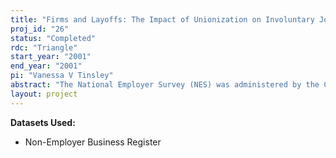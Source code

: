 ```yaml
---
title: "Firms and Layoffs: The Impact of Unionization on Involuntary Job Loss"
proj_id: "26"
status: "Completed"
rdc: "Triangle"
start_year: "2001"
end_year: "2001"
pi: "Vanessa V Tinsley"
abstract: "The National Employer Survey (NES) was administered by the Census Bureau on behalf of the Educational Quality of the Workforce Program to conduct a survey on employers’ hiring and human resource practices. The proposed project extends the use of the NES beyond the issues of training and education and informs broader labor market issues by focusing on variable data that has been collected but has not been extensively used. In doing so, this project will yield clear benefits to the Census Bureau’s data program. The 1997 National Employer Survey – Phase II is one of very few employer surveys that contains data on involuntary job loss and collective bargaining coverage at the establishment level. An important human resource issue is how employers manage changes in employment levels. Employers in the United States have been facing increasing pressure to eliminate jobs; thus, employees are experiencing a decline in job security. Unions, as the only institutionalized means of worker representation, can be expected to have an impact on whether or not management considers workers’ interests when making decisions regarding changes in employment levels. This project merges the NES establishment-level data with industry-level and local labor market characteristics to identify factors affecting involuntary job loss, with a particular focus on unionization. Access to non-public data provide the Census Bureau data program with the following benefits: (1) an enhanced database created by merging NES-II data with contextual data such as the Herfindahl Index, industry unionization rates, local unemployment rates, industrial production indexes, and industry imports, allowing comparisons with the AMA and MCTES data; (2) an increased understanding of the quality of the data for use in econometric analyses and an evaluation of the quality of the data by comparing coefficient estimates to estimates obtained from the AMA and MCTES data; and (3) documentation for new data collection needs to understand employer behavior."
layout: project
---
```


**Datasets Used:**

  - Non-Employer Business Register 

